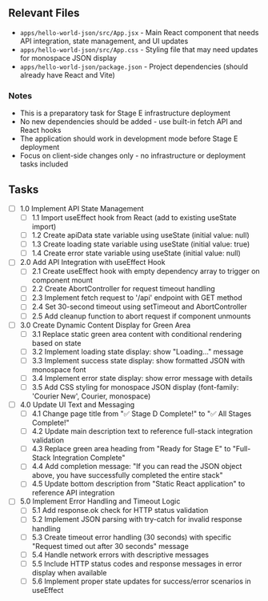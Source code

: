 ## Relevant Files

- `apps/hello-world-json/src/App.jsx` - Main React component that needs API integration, state management, and UI updates
- `apps/hello-world-json/src/App.css` - Styling file that may need updates for monospace JSON display
- `apps/hello-world-json/package.json` - Project dependencies (should already have React and Vite)

### Notes

- This is a preparatory task for Stage E infrastructure deployment
- No new dependencies should be added - use built-in fetch API and React hooks
- The application should work in development mode before Stage E deployment
- Focus on client-side changes only - no infrastructure or deployment tasks included

## Tasks

- [ ] 1.0 Implement API State Management
  - [ ] 1.1 Import useEffect hook from React (add to existing useState import)
  - [ ] 1.2 Create apiData state variable using useState (initial value: null)
  - [ ] 1.3 Create loading state variable using useState (initial value: true)
  - [ ] 1.4 Create error state variable using useState (initial value: null)
- [ ] 2.0 Add API Integration with useEffect Hook
  - [ ] 2.1 Create useEffect hook with empty dependency array to trigger on component mount
  - [ ] 2.2 Create AbortController for request timeout handling
  - [ ] 2.3 Implement fetch request to '/api' endpoint with GET method
  - [ ] 2.4 Set 30-second timeout using setTimeout and AbortController
  - [ ] 2.5 Add cleanup function to abort request if component unmounts
- [ ] 3.0 Create Dynamic Content Display for Green Area
  - [ ] 3.1 Replace static green area content with conditional rendering based on state
  - [ ] 3.2 Implement loading state display: show "Loading..." message
  - [ ] 3.3 Implement success state display: show formatted JSON with monospace font
  - [ ] 3.4 Implement error state display: show error message with details
  - [ ] 3.5 Add CSS styling for monospace JSON display (font-family: 'Courier New', Courier, monospace)
- [ ] 4.0 Update UI Text and Messaging
  - [ ] 4.1 Change page title from "✅ Stage D Complete!" to "✅ All Stages Complete!"
  - [ ] 4.2 Update main description text to reference full-stack integration validation
  - [ ] 4.3 Replace green area heading from "Ready for Stage E" to "Full-Stack Integration Complete"
  - [ ] 4.4 Add completion message: "If you can read the JSON object above, you have successfully completed the entire stack"
  - [ ] 4.5 Update bottom description from "Static React application" to reference API integration
- [ ] 5.0 Implement Error Handling and Timeout Logic
  - [ ] 5.1 Add response.ok check for HTTP status validation
  - [ ] 5.2 Implement JSON parsing with try-catch for invalid response handling
  - [ ] 5.3 Create timeout error handling (30 seconds) with specific "Request timed out after 30 seconds" message
  - [ ] 5.4 Handle network errors with descriptive messages
  - [ ] 5.5 Include HTTP status codes and response messages in error display when available
  - [ ] 5.6 Implement proper state updates for success/error scenarios in useEffect 